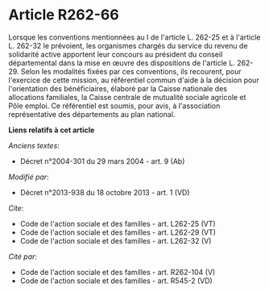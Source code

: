 # Article R262-66

Lorsque les conventions mentionnées au I de l'article L. 262-25 et à l'article L. 262-32 le prévoient, les organismes chargés
du service du revenu de solidarité active apportent leur concours au président du conseil départemental dans la mise en œuvre
des dispositions de l'article L. 262-29. Selon les modalités fixées par ces conventions, ils recourent, pour l'exercice de
cette mission, au référentiel commun d'aide à la décision pour l'orientation des bénéficiaires, élaboré par la Caisse
nationale des allocations familiales, la Caisse centrale de mutualité sociale agricole et Pôle emploi. Ce référentiel est
soumis, pour avis, à l'association représentative des départements au plan national.

**Liens relatifs à cet article**

_Anciens textes_:

  - Décret n°2004-301 du 29 mars 2004 - art. 9 (Ab)

_Modifié par_:

  - Décret n°2013-938 du 18 octobre 2013 - art. 1 (VD)

_Cite_:

  - Code de l'action sociale et des familles - art. L262-25 (VT)
  - Code de l'action sociale et des familles - art. L262-29 (VT)
  - Code de l'action sociale et des familles - art. L262-32 (V)

_Cité par_:

  - Code de l'action sociale et des familles - art. R262-104 (V)
  - Code de l'action sociale et des familles - art. R545-2 (VD)
